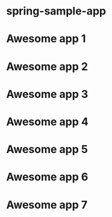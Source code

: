 # spring-sample-app

# Awesome app 1


# Awesome app 2


# Awesome app 3


# Awesome app 4


# Awesome app 5


# Awesome app 6


# Awesome app 7
